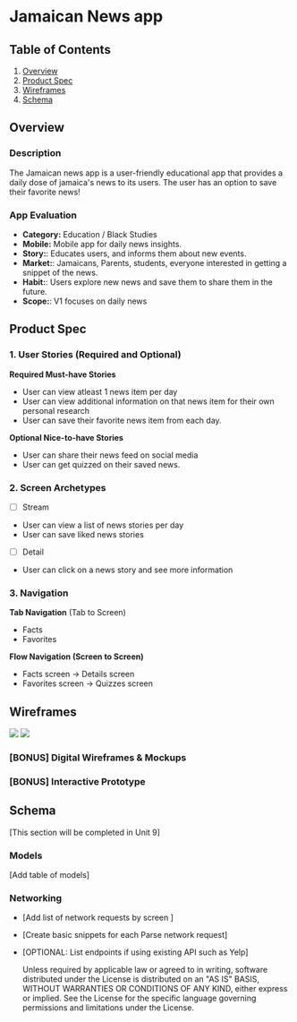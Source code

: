 # Jamaican News app

## Table of Contents

1. [Overview](#Overview)
2. [Product Spec](#Product-Spec)
3. [Wireframes](#Wireframes)
4. [Schema](#Schema)

## Overview

### Description
The Jamaican news app is a user-friendly educational app that provides a daily dose of jamaica's news to its users. The user has an option to save their favorite news!

### App Evaluation
- **Category:** Education / Black Studies
- **Mobile:** Mobile app for daily news insights.
- **Story:**: Educates users, and informs them about new events.
- **Market:**: Jamaicans, Parents, students, everyone interested in getting a snippet of the news.
- **Habit:**: Users explore new news and save them to share them in the future.
- **Scope:**: V1 focuses on daily news

## Product Spec
### 1. User Stories (Required and Optional)
**Required Must-have Stories**
* User can view atleast 1 news item per day
* User can view additional information on that news item for their own personal research
* User can save their favorite news item from each day.

**Optional Nice-to-have Stories**
* User can share their news feed on social media
* User can get quizzed on their saved news.

### 2. Screen Archetypes
- [ ] Stream
* User can view a list of news stories per day
* User can save liked news stories
- [ ] Detail
* User can click on a news story and see more information

### 3. Navigation
**Tab Navigation** (Tab to Screen)
* Facts
* Favorites

**Flow Navigation (Screen to Screen)**
* Facts screen -> Details screen
* Favorites screen -> Quizzes screen 

## Wireframes
![](img1.jpg)
![](img2.jpg)


### [BONUS] Digital Wireframes & Mockups

### [BONUS] Interactive Prototype

## Schema 

[This section will be completed in Unit 9]

### Models

[Add table of models]

### Networking

- [Add list of network requests by screen ]
- [Create basic snippets for each Parse network request]
- [OPTIONAL: List endpoints if using existing API such as Yelp]

    Unless required by applicable law or agreed to in writing, software
    distributed under the License is distributed on an "AS IS" BASIS,
    WITHOUT WARRANTIES OR CONDITIONS OF ANY KIND, either express or implied.
    See the License for the specific language governing permissions and
    limitations under the License.
